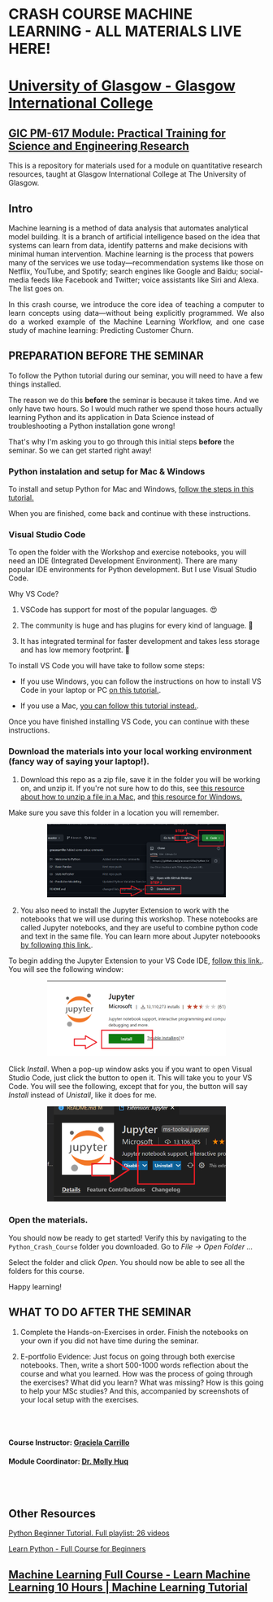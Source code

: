 # CRASH COURSE MACHINE LEARNING - ALL MATERIALS LIVE HERE!

# [University of Glasgow - Glasgow International College](www.glasgow.ac.uk/gic) 
## [GIC PM-617 Module: Practical Training for Science and Engineering Research](https://pathways.kaplaninternational.com/course/view.php?id=2879)

This is a repository for materials used for a module on quantitative research resources, taught at Glasgow International College at The University of Glasgow. 

<p align="justify">

## Intro 

Machine learning is a method of data analysis that automates analytical model building. It is a branch of artificial intelligence based on the idea that systems can learn from data, identify patterns and make decisions with minimal human intervention. Machine learning is the process that powers many of the services we use today—recommendation systems like those on Netflix, YouTube, and Spotify; search engines like Google and Baidu; social-media feeds like Facebook and Twitter; voice assistants like Siri and Alexa. The list goes on.

</p>

<p align="justify">
In this crash course, we introduce the core idea of teaching a computer to learn concepts using data—without being explicitly programmed. We also do a worked example of the Machine Learning Workflow, and one case study of machine learning: Predicting Customer Churn. 
</p>

## PREPARATION BEFORE THE SEMINAR

To follow the Python tutorial during our seminar, you will need to have a few things installed.

The reason we do this **before** the seminar is because it takes time. And we only have two hours. So I would much rather we spend those hours actually learning Python and its application in Data Science instead of troubleshooting a Python installation gone wrong! 

That's why I'm asking you to go through this initial steps **before** the seminar. So we can get started right away!

### Python instalation and setup for Mac & Windows

To install and setup Python for Mac and Windows, [follow the steps in this tutorial.](https://www.youtube.com/watch?v=YYXdXT2l-Gg&t=3s)

When you are finished, come back and continue with these instructions. 

### Visual Studio Code

To open the folder with the Workshop and exercise notebooks, you will need an IDE (Integrated Development Environment). There are many popular IDE environments for Python development. But I use Visual Studio Code. 

Why VS Code? 

1. VSCode has support for most of the popular languages. 😍

2. The community is huge and has plugins for every kind of language. 💖

3. It has integrated terminal for faster development and takes less storage and has low memory footprint. 🙂

To install VS Code you will have take to follow some steps: 

- If you use Windows, you can follow the instructions on how to install VS Code in your laptop or PC [on this tutorial.](https://www.youtube.com/watch?v=-nh9rCzPJ20). 

- If you use a Mac, [you can follow this tutorial instead.](https://www.youtube.com/watch?v=06I63_p-2A4). 

Once you have finished installing VS Code, you can continue with these instructions. 

### Download the materials into your local working environment (fancy way of saying your laptop!). 

1. Download this repo as a zip file, save it in the folder you will be working on, and unzip it. If you're not sure how to do this, see [this resource about how to unzip a file in a Mac](https://support.apple.com/en-gb/guide/mac-help/mchlp2528/mac), and [this resource for Windows.](https://support.microsoft.com/en-us/windows/zip-and-unzip-files-f6dde0a7-0fec-8294-e1d3-703ed85e7ebc#:~:text=To%20unzip%20files,folder%20to%20a%20new%20location.) 

Make sure you save this folder in a location you will remember. 

<p align="center">
  <img width="70%" height="70%" src="img\github_download_zip.png">
</p>

2. You also need to install the Jupyter Extension to work with the notebooks that we will use during this workshop. These notebooks are called Jupyter notebooks, and they are useful to combine python code and text in the same file. You can learn more about Jupyter noteboooks [by following this link.](https://code.visualstudio.com/docs/python/jupyter-support). 

To begin adding the Jupyter Extension to your VS Code IDE, [follow this link.](https://marketplace.visualstudio.com/items?itemName=ms-toolsai.jupyter). You will see the following window: 

<p align="center">
  <img width="70%" height="70%" src="img\jupyter_extension.png">
</p>

Click *Install*. When a pop-up window asks you if you want to open Visual Studio Code, just click the button to open it. This will take you to your VS Code. You will see the following, except that for you, the button will say *Install* instead of *Unistall*, like it does for me.

<p align="center">
  <img width="70%" height="70%" src="img\jupyter_extension_2.png">
</p>

### Open the materials. 

You should now be ready to get started! Verify this by navigating to the `Python_Crash_Course` folder you downloaded. Go to *File -> Open Folder ...*

Select the folder and click  *Open*. You should now be able to see all the folders for this course.

Happy learning!


## WHAT TO DO AFTER THE SEMINAR

1. Complete the Hands-on-Exercises in order. Finish the notebooks on your own if you did not have time during the seminar. 

2. E-portfolio Evidence: Just focus on going through both exercise notebooks. Then, write a short 500-1000 words reflection about the course and what you learned. How was the process of going through the exercises? What did you learn? What was missing? How is this going to help your MSc studies? And this, accompanied by screenshots of your local setup with the exercises.

<br><br>

#### Course Instructor: [Graciela Carrillo](mailto:graciela.carrillo@kaplan.com?subject=[Intro_Python]%20Source%20Han%20Sans)
#### Module Coordinator: [Dr. Molly Huq](mailto:graciela.carrillo@kaplan.com?subject=[Intro_Python]%20Source%20Han%20Sans)

<br><br>
 
## Other Resources 

[Python Beginner Tutorial. Full playlist: 26 videos](https://www.youtube.com/watch?v=YYXdXT2l-Gg&list=PL-osiE80TeTskrapNbzXhwoFUiLCjGgY7)

[Learn Python - Full Course for Beginners](https://www.youtube.com/watch?v=rfscVS0vtbw)

[Machine Learning Full Course - Learn Machine Learning 10 Hours | Machine Learning Tutorial ](https://www.youtube.com/watch?v=GwIo3gDZCVQ)
---